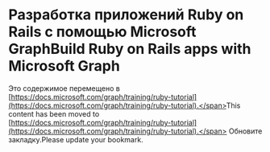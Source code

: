 # <a name="build-ruby-on-rails-apps-with-microsoft-graph"></a><span data-ttu-id="64dfd-101">Разработка приложений Ruby on Rails с помощью Microsoft Graph</span><span class="sxs-lookup"><span data-stu-id="64dfd-101">Build Ruby on Rails apps with Microsoft Graph</span></span>

<span data-ttu-id="64dfd-102">Это содержимое перемещено в [https://docs.microsoft.com/graph/training/ruby-tutorial](https://docs.microsoft.com/graph/training/ruby-tutorial).</span><span class="sxs-lookup"><span data-stu-id="64dfd-102">This content has been moved to [https://docs.microsoft.com/graph/training/ruby-tutorial](https://docs.microsoft.com/graph/training/ruby-tutorial).</span></span> <span data-ttu-id="64dfd-103">Обновите закладку.</span><span class="sxs-lookup"><span data-stu-id="64dfd-103">Please update your bookmark.</span></span>
